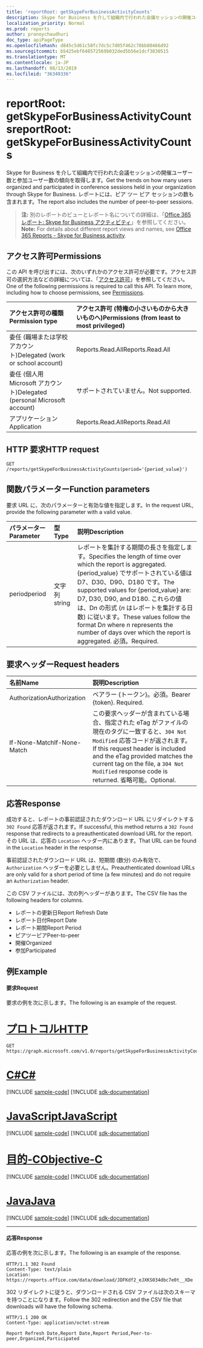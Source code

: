 ```yaml
---
title: 'reportRoot: getSkypeForBusinessActivityCounts'
description: Skype for Business を介して組織内で行われた会議セッションの開催ユーザー数と参加ユーザー数の傾向を取得します。 レポートには、ピア ツー ピア セッションの数も含まれます。
localization_priority: Normal
ms.prod: reports
author: pranoychaudhuri
doc_type: apiPageType
ms.openlocfilehash: d845c5d61c58fc7dc5c7d05f462c70bb80466d92
ms.sourcegitcommit: b5425ebf648572569b032ded5b56e1dcf3830515
ms.translationtype: MT
ms.contentlocale: ja-JP
ms.lasthandoff: 08/13/2019
ms.locfileid: "36349336"
---
```

# <a name="reportroot-getskypeforbusinessactivitycounts"></a><span data-ttu-id="14390-104">reportRoot: getSkypeForBusinessActivityCounts</span><span class="sxs-lookup"><span data-stu-id="14390-104">reportRoot: getSkypeForBusinessActivityCounts</span></span>

<span data-ttu-id="14390-105">Skype for Business を介して組織内で行われた会議セッションの開催ユーザー数と参加ユーザー数の傾向を取得します。</span><span class="sxs-lookup"><span data-stu-id="14390-105">Get the trends on how many users organized and participated in conference sessions held in your organization through Skype for Business.</span></span> <span data-ttu-id="14390-106">レポートには、ピア ツー ピア セッションの数も含まれます。</span><span class="sxs-lookup"><span data-stu-id="14390-106">The report also includes the number of peer-to-peer sessions.</span></span>

> <span data-ttu-id="14390-107">**注:** 別のレポートのビューとレポート名についての詳細は、「[Office 365 レポート: Skype for Business アクティビティ](https://support.office.com/client/Skype-for-Business-Online-activity-8cbe2eb2-1194-4fd7-b1ee-9f9287c82424)」を参照してください。</span><span class="sxs-lookup"><span data-stu-id="14390-107">**Note:** For details about different report views and names, see [Office 365 Reports - Skype for Business activity](https://support.office.com/client/Skype-for-Business-Online-activity-8cbe2eb2-1194-4fd7-b1ee-9f9287c82424).</span></span>

## <a name="permissions"></a><span data-ttu-id="14390-108">アクセス許可</span><span class="sxs-lookup"><span data-stu-id="14390-108">Permissions</span></span>

<span data-ttu-id="14390-p103">この API を呼び出すには、次のいずれかのアクセス許可が必要です。アクセス許可の選択方法などの詳細については、「[アクセス許可](/graph/permissions-reference)」を参照してください。</span><span class="sxs-lookup"><span data-stu-id="14390-p103">One of the following permissions is required to call this API. To learn more, including how to choose permissions, see [Permissions](/graph/permissions-reference).</span></span>

| <span data-ttu-id="14390-111">アクセス許可の種類</span><span class="sxs-lookup"><span data-stu-id="14390-111">Permission type</span></span>                        | <span data-ttu-id="14390-112">アクセス許可 (特権の小さいものから大きいものへ)</span><span class="sxs-lookup"><span data-stu-id="14390-112">Permissions (from least to most privileged)</span></span> |
| :------------------------------------- | :--------------------------------------- |
| <span data-ttu-id="14390-113">委任 (職場または学校アカウント)</span><span class="sxs-lookup"><span data-stu-id="14390-113">Delegated (work or school account)</span></span>     | <span data-ttu-id="14390-114">Reports.Read.All</span><span class="sxs-lookup"><span data-stu-id="14390-114">Reports.Read.All</span></span>                         |
| <span data-ttu-id="14390-115">委任 (個人用 Microsoft アカウント)</span><span class="sxs-lookup"><span data-stu-id="14390-115">Delegated (personal Microsoft account)</span></span> | <span data-ttu-id="14390-116">サポートされていません。</span><span class="sxs-lookup"><span data-stu-id="14390-116">Not supported.</span></span>                           |
| <span data-ttu-id="14390-117">アプリケーション</span><span class="sxs-lookup"><span data-stu-id="14390-117">Application</span></span>                            | <span data-ttu-id="14390-118">Reports.Read.All</span><span class="sxs-lookup"><span data-stu-id="14390-118">Reports.Read.All</span></span>                         |

## <a name="http-request"></a><span data-ttu-id="14390-119">HTTP 要求</span><span class="sxs-lookup"><span data-stu-id="14390-119">HTTP request</span></span>


<!-- { "blockType": "ignored" } --> 

```http
GET /reports/getSkypeForBusinessActivityCounts(period='{period_value}')
```

## <a name="function-parameters"></a><span data-ttu-id="14390-120">関数パラメーター</span><span class="sxs-lookup"><span data-stu-id="14390-120">Function parameters</span></span>

<span data-ttu-id="14390-121">要求 URL に、次のパラメーターと有効な値を指定します。</span><span class="sxs-lookup"><span data-stu-id="14390-121">In the request URL, provide the following parameter with a valid value.</span></span>

| <span data-ttu-id="14390-122">パラメーター</span><span class="sxs-lookup"><span data-stu-id="14390-122">Parameter</span></span> | <span data-ttu-id="14390-123">型</span><span class="sxs-lookup"><span data-stu-id="14390-123">Type</span></span>   | <span data-ttu-id="14390-124">説明</span><span class="sxs-lookup"><span data-stu-id="14390-124">Description</span></span>                              |
| :-------- | :----- | :--------------------------------------- |
| <span data-ttu-id="14390-125">period</span><span class="sxs-lookup"><span data-stu-id="14390-125">period</span></span>    | <span data-ttu-id="14390-126">文字列</span><span class="sxs-lookup"><span data-stu-id="14390-126">string</span></span> | <span data-ttu-id="14390-127">レポートを集計する期間の長さを指定します。</span><span class="sxs-lookup"><span data-stu-id="14390-127">Specifies the length of time over which the report is aggregated.</span></span> <span data-ttu-id="14390-128">{period_value} でサポートされている値は D7、D30、D90、D180 です。</span><span class="sxs-lookup"><span data-stu-id="14390-128">The supported values for {period_value} are: D7, D30, D90, and D180.</span></span> <span data-ttu-id="14390-129">これらの値は、D*n* の形式 (*n* はレポートを集計する日数) に従います。</span><span class="sxs-lookup"><span data-stu-id="14390-129">These values follow the format D*n* where *n* represents the number of days over which the report is aggregated.</span></span> <span data-ttu-id="14390-130">必須。</span><span class="sxs-lookup"><span data-stu-id="14390-130">Required.</span></span> |

## <a name="request-headers"></a><span data-ttu-id="14390-131">要求ヘッダー</span><span class="sxs-lookup"><span data-stu-id="14390-131">Request headers</span></span>

| <span data-ttu-id="14390-132">名前</span><span class="sxs-lookup"><span data-stu-id="14390-132">Name</span></span>          | <span data-ttu-id="14390-133">説明</span><span class="sxs-lookup"><span data-stu-id="14390-133">Description</span></span>                              |
| :------------ | :--------------------------------------- |
| <span data-ttu-id="14390-134">Authorization</span><span class="sxs-lookup"><span data-stu-id="14390-134">Authorization</span></span> | <span data-ttu-id="14390-p105">ベアラー {トークン}。必須。</span><span class="sxs-lookup"><span data-stu-id="14390-p105">Bearer {token}. Required.</span></span>                |
| <span data-ttu-id="14390-137">If-None-Match</span><span class="sxs-lookup"><span data-stu-id="14390-137">If-None-Match</span></span> | <span data-ttu-id="14390-138">この要求ヘッダーが含まれている場合、指定された eTag がファイルの現在のタグに一致すると、`304 Not Modified` 応答コードが返されます。</span><span class="sxs-lookup"><span data-stu-id="14390-138">If this request header is included and the eTag provided matches the current tag on the file, a `304 Not Modified` response code is returned.</span></span> <span data-ttu-id="14390-139">省略可能。</span><span class="sxs-lookup"><span data-stu-id="14390-139">Optional.</span></span> |

## <a name="response"></a><span data-ttu-id="14390-140">応答</span><span class="sxs-lookup"><span data-stu-id="14390-140">Response</span></span>

<span data-ttu-id="14390-141">成功すると、レポートの事前認証されたダウンロード URL にリダイレクトする `302 Found` 応答が返されます。</span><span class="sxs-lookup"><span data-stu-id="14390-141">If successful, this method returns a `302 Found` response that redirects to a preauthenticated download URL for the report.</span></span> <span data-ttu-id="14390-142">その URL は、応答の `Location` ヘッダー内にあります。</span><span class="sxs-lookup"><span data-stu-id="14390-142">That URL can be found in the `Location` header in the response.</span></span>

<span data-ttu-id="14390-143">事前認証されたダウンロード URL は、短期間 (数分) のみ有効で、`Authorization` ヘッダーを必要としません。</span><span class="sxs-lookup"><span data-stu-id="14390-143">Preauthenticated download URLs are only valid for a short period of time (a few minutes) and do not require an `Authorization` header.</span></span>

<span data-ttu-id="14390-144">この CSV ファイルには、次の列ヘッダーがあります。</span><span class="sxs-lookup"><span data-stu-id="14390-144">The CSV file has the following headers for columns.</span></span>

- <span data-ttu-id="14390-145">レポートの更新日</span><span class="sxs-lookup"><span data-stu-id="14390-145">Report Refresh Date</span></span>
- <span data-ttu-id="14390-146">レポート日付</span><span class="sxs-lookup"><span data-stu-id="14390-146">Report Date</span></span>
- <span data-ttu-id="14390-147">レポート期間</span><span class="sxs-lookup"><span data-stu-id="14390-147">Report Period</span></span>
- <span data-ttu-id="14390-148">ピアツーピア</span><span class="sxs-lookup"><span data-stu-id="14390-148">Peer-to-peer</span></span>
- <span data-ttu-id="14390-149">開催</span><span class="sxs-lookup"><span data-stu-id="14390-149">Organized</span></span>
- <span data-ttu-id="14390-150">参加</span><span class="sxs-lookup"><span data-stu-id="14390-150">Participated</span></span>

## <a name="example"></a><span data-ttu-id="14390-151">例</span><span class="sxs-lookup"><span data-stu-id="14390-151">Example</span></span>

#### <a name="request"></a><span data-ttu-id="14390-152">要求</span><span class="sxs-lookup"><span data-stu-id="14390-152">Request</span></span>

<span data-ttu-id="14390-153">要求の例を次に示します。</span><span class="sxs-lookup"><span data-stu-id="14390-153">The following is an example of the request.</span></span>


# <a name="httptabhttp"></a>[<span data-ttu-id="14390-154">プロトコル</span><span class="sxs-lookup"><span data-stu-id="14390-154">HTTP</span></span>](#tab/http)
<!--{
  "blockType": "request",
  "isComposable": true,
  "name": "reportroot_getskypeforbusinessactivitycounts"
}-->

```http
GET https://graph.microsoft.com/v1.0/reports/getSkypeForBusinessActivityCounts(period='D7')
```
# <a name="ctabcsharp"></a>[<span data-ttu-id="14390-155">C#</span><span class="sxs-lookup"><span data-stu-id="14390-155">C#</span></span>](#tab/csharp)
[!INCLUDE [sample-code](../includes/snippets/csharp/reportroot-getskypeforbusinessactivitycounts-csharp-snippets.md)]
[!INCLUDE [sdk-documentation](../includes/snippets/snippets-sdk-documentation-link.md)]

# <a name="javascripttabjavascript"></a>[<span data-ttu-id="14390-156">JavaScript</span><span class="sxs-lookup"><span data-stu-id="14390-156">JavaScript</span></span>](#tab/javascript)
[!INCLUDE [sample-code](../includes/snippets/javascript/reportroot-getskypeforbusinessactivitycounts-javascript-snippets.md)]
[!INCLUDE [sdk-documentation](../includes/snippets/snippets-sdk-documentation-link.md)]

# <a name="objective-ctabobjc"></a>[<span data-ttu-id="14390-157">目的-C</span><span class="sxs-lookup"><span data-stu-id="14390-157">Objective-C</span></span>](#tab/objc)
[!INCLUDE [sample-code](../includes/snippets/objc/reportroot-getskypeforbusinessactivitycounts-objc-snippets.md)]
[!INCLUDE [sdk-documentation](../includes/snippets/snippets-sdk-documentation-link.md)]

# <a name="javatabjava"></a>[<span data-ttu-id="14390-158">Java</span><span class="sxs-lookup"><span data-stu-id="14390-158">Java</span></span>](#tab/java)
[!INCLUDE [sample-code](../includes/snippets/java/reportroot-getskypeforbusinessactivitycounts-java-snippets.md)]
[!INCLUDE [sdk-documentation](../includes/snippets/snippets-sdk-documentation-link.md)]

---


#### <a name="response"></a><span data-ttu-id="14390-159">応答</span><span class="sxs-lookup"><span data-stu-id="14390-159">Response</span></span>

<span data-ttu-id="14390-160">応答の例を次に示します。</span><span class="sxs-lookup"><span data-stu-id="14390-160">The following is an example of the response.</span></span>

<!-- {
  "blockType": "response",
  "truncated": true,
  "@odata.type": "microsoft.graph.report"
} -->

```http
HTTP/1.1 302 Found
Content-Type: text/plain
Location: https://reports.office.com/data/download/JDFKdf2_eJXKS034dbc7e0t__XDe
```

<span data-ttu-id="14390-161">302 リダイレクトに従うと、ダウンロードされる CSV ファイルは次のスキーマを持つことになります。</span><span class="sxs-lookup"><span data-stu-id="14390-161">Follow the 302 redirection and the CSV file that downloads will have the following schema.</span></span>

<!-- { "blockType": "ignored" } --> 

```http
HTTP/1.1 200 OK
Content-Type: application/octet-stream

Report Refresh Date,Report Date,Report Period,Peer-to-peer,Organized,Participated
```
<!-- uuid: 8fcb5dbc-d5aa-4681-8e31-b001d5168d79 
2015-10-25 14:57:30 UTC -->
<!-- {
  "type": "#page.annotation",
  "description": "Example",
  "keywords": "",
  "section": "documentation",
  "tocPath": "",
  "suppressions": [
  ]
}-->
